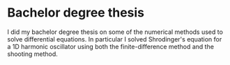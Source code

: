 # Bachelor degree thesis
I did my bachelor degree thesis on some of the numerical methods used to solve differential equations.
In particular I solved Shrodinger's equation for a 1D harmonic oscillator using both the finite-difference method and the shooting method.
